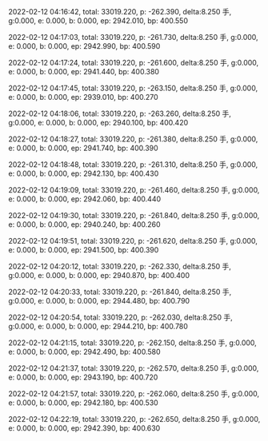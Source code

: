 2022-02-12 04:16:42, total: 33019.220, p: -262.390, delta:8.250 手, g:0.000, e: 0.000, b: 0.000, ep: 2942.010, bp: 400.550

2022-02-12 04:17:03, total: 33019.220, p: -261.730, delta:8.250 手, g:0.000, e: 0.000, b: 0.000, ep: 2942.990, bp: 400.590

2022-02-12 04:17:24, total: 33019.220, p: -261.600, delta:8.250 手, g:0.000, e: 0.000, b: 0.000, ep: 2941.440, bp: 400.380

2022-02-12 04:17:45, total: 33019.220, p: -263.150, delta:8.250 手, g:0.000, e: 0.000, b: 0.000, ep: 2939.010, bp: 400.270

2022-02-12 04:18:06, total: 33019.220, p: -263.260, delta:8.250 手, g:0.000, e: 0.000, b: 0.000, ep: 2940.100, bp: 400.420

2022-02-12 04:18:27, total: 33019.220, p: -261.380, delta:8.250 手, g:0.000, e: 0.000, b: 0.000, ep: 2941.740, bp: 400.390

2022-02-12 04:18:48, total: 33019.220, p: -261.310, delta:8.250 手, g:0.000, e: 0.000, b: 0.000, ep: 2942.130, bp: 400.430

2022-02-12 04:19:09, total: 33019.220, p: -261.460, delta:8.250 手, g:0.000, e: 0.000, b: 0.000, ep: 2942.060, bp: 400.440

2022-02-12 04:19:30, total: 33019.220, p: -261.840, delta:8.250 手, g:0.000, e: 0.000, b: 0.000, ep: 2940.240, bp: 400.260

2022-02-12 04:19:51, total: 33019.220, p: -261.620, delta:8.250 手, g:0.000, e: 0.000, b: 0.000, ep: 2941.500, bp: 400.390

2022-02-12 04:20:12, total: 33019.220, p: -262.330, delta:8.250 手, g:0.000, e: 0.000, b: 0.000, ep: 2940.870, bp: 400.400

2022-02-12 04:20:33, total: 33019.220, p: -261.840, delta:8.250 手, g:0.000, e: 0.000, b: 0.000, ep: 2944.480, bp: 400.790

2022-02-12 04:20:54, total: 33019.220, p: -262.030, delta:8.250 手, g:0.000, e: 0.000, b: 0.000, ep: 2944.210, bp: 400.780

2022-02-12 04:21:15, total: 33019.220, p: -262.150, delta:8.250 手, g:0.000, e: 0.000, b: 0.000, ep: 2942.490, bp: 400.580

2022-02-12 04:21:37, total: 33019.220, p: -262.570, delta:8.250 手, g:0.000, e: 0.000, b: 0.000, ep: 2943.190, bp: 400.720

2022-02-12 04:21:57, total: 33019.220, p: -262.060, delta:8.250 手, g:0.000, e: 0.000, b: 0.000, ep: 2942.180, bp: 400.530

2022-02-12 04:22:19, total: 33019.220, p: -262.650, delta:8.250 手, g:0.000, e: 0.000, b: 0.000, ep: 2942.390, bp: 400.630